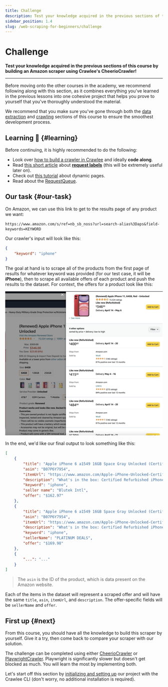 ```yaml
---
title: Challenge
description: Test your knowledge acquired in the previous sections of this course by building an Amazon scraper using Crawlee's CheerioCrawler!
sidebar_position: 1.4
slug: /web-scraping-for-beginners/challenge
---
```


# Challenge

**Test your knowledge acquired in the previous sections of this course by building an Amazon scraper using Crawlee's CheerioCrawler!**

---

Before moving onto the other courses in the academy, we recommend following along with this section, as it combines everything you've learned in the previous lessons into one cohesive project that helps you prove to yourself that you've thoroughly understood the material.

We recommend that you make sure you've gone through both the [data extraction](../data_extraction/index.md) and [crawling](../crawling/index.md) sections of this course to ensure the smoothest development process.

## Learning 🧠 {#learning}

Before continuing, it is highly recommended to do the following:

- Look over [how to build a crawler in Crawlee](https://crawlee.dev/docs/introduction/first-crawler) and ideally **code along**.
- Read [this short article](https://docs.apify.com/academy/node-js/request-labels-in-apify-actors) about [**request labels**](https://crawlee.dev/api/core/class/Request#label) (this will be extremely useful later on).
- Check out [this tutorial](../../../tutorials/node_js/dealing_with_dynamic_pages.md) about dynamic pages.
- Read about the [RequestQueue](https://crawlee.dev/api/core/class/RequestQueue).

## Our task {#our-task}

On Amazon, we can use this link to get to the results page of any product we want:

```text
https://www.amazon.com/s/ref=nb_sb_noss?url=search-alias%3Daps&field-keywords=KEYWORD
```

Our crawler's input will look like this:

```json
{
    "keyword": "iphone"
}
```

The goal at hand is to scrape all of the products from the first page of results for whatever keyword was provided (for our test case, it will be **iPhone**), then to scrape all available offers of each product and push the results to the dataset. For context, the offers for a product look like this:

![Amazon product offers](../../../platform/expert_scraping_with_apify/images/product-offers.jpg)

In the end, we'd like our final output to look something like this:

```json
[
    {
        "title": "Apple iPhone 6 a1549 16GB Space Gray Unlocked (Certified Refurbished)",
        "asin": "B07P6Y7954",
        "itemUrl": "https://www.amazon.com/Apple-iPhone-Unlocked-Certified-Refurbished/dp/B00YD547Q6/ref=sr_1_2?s=wireless&ie=UTF8&qid=1539772626&sr=1-2&keywords=iphone",
        "description": "What's in the box: Certified Refurbished iPhone 6 Space Gray 16GB Unlocked , USB Cable/Adapter. Comes in a Generic Box with a 1 Year Limited Warranty.",
        "keyword": "iphone",
        "seller name": "Blutek Intl",
        "offer": "$162.97"
    },
    {
        "title": "Apple iPhone 6 a1549 16GB Space Gray Unlocked (Certified Refurbished)",
        "asin": "B07P6Y7954",
        "itemUrl": "https://www.amazon.com/Apple-iPhone-Unlocked-Certified-Refurbished/dp/B00YD547Q6/ref=sr_1_2?s=wireless&ie=UTF8&qid=1539772626&sr=1-2&keywords=iphone",
        "description": "What's in the box: Certified Refurbished iPhone 6 Space Gray 16GB Unlocked , USB Cable/Adapter. Comes in a Generic Box with a 1 Year Limited Warranty.",
        "keyword": "iphone",
        "sellerName": "PLATINUM DEALS",
        "offer": "$169.98"
    },
    {
        "...": "..."
    }
]

```

> The `asin` is the ID of the product, which is data present on the Amazon website.

Each of the items in the dataset will represent a scraped offer and will have the same `title`, `asin`, `itemUrl`, and `description`. The offer-specific fields will be `sellerName` and `offer`.

<!-- After the scrape has completed, we'll programmatically call a [public Actor which sends emails](https://apify.com/apify/send-mail) to send ourselves an email with a publicly viewable link to the Actor's final dataset. -->

## First up {#next}

From this course, you should have all the knowledge to build this scraper by yourself. Give it a try, then come back to compare your scraper with our solution.

The challenge can be completed using either [CheerioCrawler](https://crawlee.dev/api/cheerio-crawler/class/CheerioCrawler) or [PlaywrightCrawler](https://crawlee.dev/api/playwright-crawler/class/PlaywrightCrawler). Playwright is significantly slower but doesn't get blocked as much. You will learn the most by implementing both.

Let's start off this section by [initializing and setting up](./initializing_and_setting_up.md) our project with the Crawlee CLI (don't worry, no additional installation is required).
